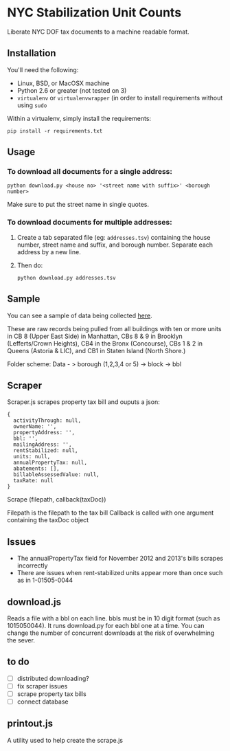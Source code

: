 # NYC Stabilization Unit Counts

Liberate NYC DOF tax documents to a machine readable format.

## Installation

You'll need the following:

- Linux, BSD, or MacOSX machine
- Python 2.6 or greater (not tested on 3)
- `virtualenv` or `virtualenvwrapper` (in order to install requirements without
  using `sudo`

Within a virtualenv, simply install the requirements:

    pip install -r requirements.txt

## Usage

### To download all documents for a single address:

    python download.py <house no> '<street name with suffix>' <borough number>

Make sure to put the street name in single quotes.

### To download documents for multiple addresses:

1. Create a tab separated file (eg: `addresses.tsv`) containing the house
   number, street name and suffix, and borough number. Separate each address by
   a new line.

2. Then do:

       python download.py addresses.tsv

## Sample

You can see a sample of data being collected [here](http://www.taxbills.nyc/).

These are raw records being pulled from all buildings with ten or more units in
CB 8 (Upper East Side) in Manhattan, CBs 8 & 9 in Brooklyn (Lefferts/Crown
Heights), CB4 in the Bronx (Concourse), CBs 1 & 2 in Queens (Astoria & LIC),
and CB1 in Staten Island (North Shore.)

Folder scheme: Data - > borough (1,2,3,4 or 5) -> block -> bbl

## Scraper

Scraper.js scrapes property tax bill and ouputs a json:
  
  ```
  { 
    activityThrough: null,
    ownerName: '',
    propertyAddress: '',
    bbl: '',
    mailingAddress: '',
    rentStabilized: null,
    units: null,
    annualPropertyTax: null,
    abatements: [],
    billableAssessedValue: null,
    taxRate: null
  }
  ```

Scrape (filepath, callback(taxDoc))

Filepath is the filepath to the tax bill
Callback is called with one argument containing the taxDoc object

## Issues

  * The annualPropertyTax field for November 2012 and 2013's bills scrapes incorrectly
  * There are issues when rent-stabilized units appear more than once such as in 1-01505-0044

## download.js

  Reads a file with a bbl on each line. bbls must be in 10 digit format (such as 1015050044). It runs download.py for each bbl one at a time. You can change the number of concurrent downloads at the risk of overwhelming the sever.

## to do

  - [ ] distributed downloading?
  - [ ] fix scraper issues
  - [ ] scrape property tax bills
  - [ ] connect database

## printout.js

A utility used to help create the scrape.js

